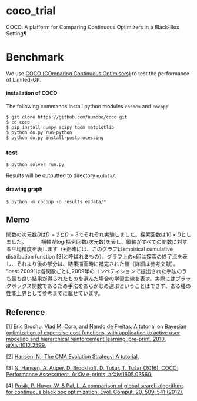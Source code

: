 # coco_trial
COCO: A platform for Comparing Continuous Optimizers in a Black-Box Setting¶

# Benchmark

We use [COCO (COmparing Continuous Optimisers)](https://coco.gforge.inria.fr/) to test the performance of Limited-GP.

#### installation of COCO

The following commands install python modules `cocoex` and `cocopp`:

```console
$ git clone https://github.com/numbbo/coco.git
$ cd coco
$ pip install numpy scipy tqdm matplotlib
$ python do.py run-python
$ python do.py install-postprocessing
```

### test

```console
$ python solver run.py
```

Results will be outputted to directory `exdata/`.

#### drawing graph

```console
$ python -m cocopp -o results exdata/*
```

## Memo
関数の次元数$D$は$D=2$と$D=3$でそれぞれ実験しました。探索回数は$10×D$としました。　　　
横軸がlog(探索回数/次元数)を表し、縦軸がすべての関数に対する平均精度を表します（※正確には、このグラフはempirical cumulative distribution function [3]と呼ばれるもの）。グラフ上の×印は探索の終了点を表し、それより後の部分は、結果描画時に補完された値（詳細は参考文献）。   
”best 2009”は各関数ごとに2009年のコンペティションで提出された手法のうち最も良い結果が得られたものを選んだ場合の学習曲線を表す。実際にはブラックボックス関数であるため手法をあらかじめ選ぶということはできず、ある種の性能上界として参考までに載せています。

## Reference
[1] [Eric Brochu, Vlad M. Cora, and Nando de Freitas. A tutorial on Bayesian optimization of expensive cost functions, with application to active user modeling and hierarchical reinforcement learning. pre-print, 2010. arXiv:1012.2599.](https://arxiv.org/abs/1012.2599)

[2] [Hansen, N.: The CMA Evolution Strategy: A tutorial.](https://arxiv.org/abs/1604.00772)

[3] [N. Hansen, A. Auger, D. Brockhoff, D. Tušar, T. Tušar (2016). COCO: Performance Assessment. ArXiv e-prints, arXiv:1605.03560.](https://arxiv.org/abs/1603.08785)

[4] [Posìk, P. Huyer, W. & Pal, L. A comparison of global search algorithms for continuous black box optimization. Evol. Comput. 20, 509–541 (2012).](https://www.mitpressjournals.org/doi/pdf/10.1162/EVCO_a_00084)
